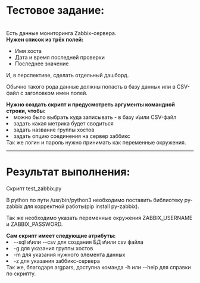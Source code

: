 <h1>Тестовое задание:</h1>
<br>Есть данные мониторинга Zabbix-сервера.</br>
<b>Нужен список из трёх полей:</b>
<ul>
	
  <li>Имя хоста</li>
  <li>Дата и время последней проверки</li>
  <li>Последнее значение</li>
</ul>
<p>И, в перспективе, сделать отдельный дашборд.</p>
<p>Обычно такого рода данные должны попасть в базу данных или в CSV-файл с заголовком имен полей.</p>
<b>Нужно создать скрипт и предусмотреть аргументы командной строки, чтобы:</b>
  <li>можно было выбрать куда записывать - в базу и\или CSV-файл</li>
  <li>задать какая метрика будет сводиться</li>
  <li>задать название группы хостов</li>
  <li>задать опцию соединения на сервер заббикс</li>
Так же логин и пароль нужно принимать как переменные окружения.

_______________________________________________________________________________________________


<h1>Результат выполнения:</h1>
Скрипт test_zabbix.py
<p>В python по пути /usr/bin/python3 необходимо поставить библиотеку py-zabbix для корректной работы(pip install py-zabbix).</p>
<p>Так же необходимо указать переменные окружения ZABBIX_USERNAME и ZABBIX_PASSWORD.</p>
<b>Сам скрипт имеет следующие атрибуты:</b>
<li>--sql и\или --csv для создания БД и\или csv файла</li>
<li>-g для указания группы хостов</li>
<li>-m для указания нужного элемента данных</li>
<li>-z для указания заббикс-сервера</li>
Так же, благодаря argpars, доступна команда -h или --help для справки по скрипту.
